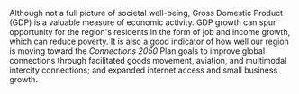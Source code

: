 Although not a full picture of societal well-being, Gross Domestic Product (GDP) is a valuable measure of economic activity. GDP growth can spur opportunity for the region's residents in the form of job and income growth, which can reduce poverty.  It is also a good indicator of how well our region is moving toward the _Connections 2050_ Plan goals to improve global connections through facilitated goods movement, aviation, and multimodal intercity connections; and expanded internet access and small business growth.